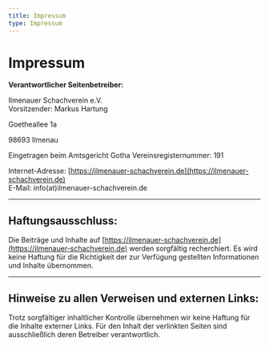 ```yaml
---
title: Impressum    
type: Impressum
---
```

# Impressum

**Verantwortlicher Seitenbetreiber:**

Ilmenauer Schachverein e.V.  
Vorsitzender: Markus Hartung  

Goetheallee 1a  

98693 Ilmenau  

Eingetragen beim Amtsgericht Gotha Vereinsregisternummer: 191  

Internet-Adresse: [https://ilmenauer-schachverein.de](https://ilmenauer-schachverein.de)  
E-Mail: info(at)ilmenauer-schachverein.de  

---

## Haftungsausschluss:

Die Beiträge und Inhalte auf [https://ilmenauer-schachverein.de](https://ilmenauer-schachverein.de) werden sorgfältig recherchiert. Es wird keine Haftung für die Richtigkeit der zur Verfügung gestellten Informationen und Inhalte übernommen.

---

## Hinweise zu allen Verweisen und externen Links:

Trotz sorgfältiger inhaltlicher Kontrolle übernehmen wir keine Haftung für die Inhalte externer Links. Für den Inhalt der verlinkten Seiten sind ausschließlich deren Betreiber verantwortlich.

